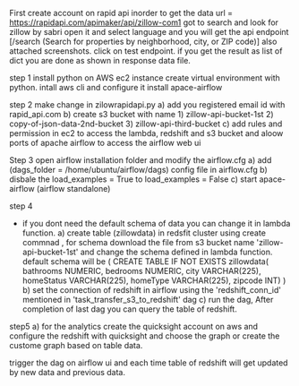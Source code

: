 First create account on rapid api inorder to get the data
url = https://rapidapi.com/apimaker/api/zillow-com1
got to search and look for zillow by sabri open it and select language and you will get the api endpoint [/search (Search for properties by neighborhood, city, or ZIP code)] also attached screenshots. click on test endpoint.
if you get the result as list of dict you are done as shown in response data file.

step 1 
install python on AWS ec2 instance
create virtual environment with python.
intall aws cli and configure it 
install apace-airflow

step 2
make change in zilowrapidapi.py
a) add you registered email id with rapid_api.com
b) create s3 bucket with name 
    1) zillow-api-bucket-1st
    2) copy-of-json-data-2nd-bucket
    3) zillow-api-third-bucket
c) add rules and permission in ec2 to access the lambda, redshift and s3 bucket and aloow ports of apache airflow to access the airflow web ui

Step 3
open airflow installation folder and modify the airflow.cfg
a) add (dags_folder = /home/ubuntu/airflow/dags) config file in airflow.cfg 
b) disbale the load_examples = True to load_examples = False
c) start apace-airflow (airflow standalone)

step 4
* if you dont need the default schema of data you can change it in lambda function.
a) create table (zillowdata) in redsfit cluster using create commnad , for schema download the file from s3 bucket name  'zillow-api-bucket-1st' and change the schema defined in lambda function. 
default schema will be (
        CREATE TABLE IF NOT EXISTS zillowdata(
        bathrooms NUMERIC,
        bedrooms NUMERIC,
        city VARCHAR(225),
        homeStatus VARCHAR(225),
        homeType VARCHAR(225),
        zipcode INT)
    )
b) set the connection of redshift in airflow using the 'redshift_conn_id' mentioned in 'task_transfer_s3_to_redshift' dag
c) run the dag, After completion of last dag you can query the table of redshift.

step5
a) for the analytics create the quicksight account on aws and configure the redshift with quicksight and choose the graph or create the custome graph based on table data.

trigger the dag on airflow ui and each time table of redshift will get updated by new data and previous data.
